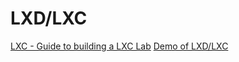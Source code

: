 # LXD/LXC

[LXC - Guide to building a LXC Lab](https://www.youtube.com/watch?v=cqOtksmsxfg)
[Demo of LXD/LXC](https://www.youtube.com/watch?v=BRlYHA8bFF0)
